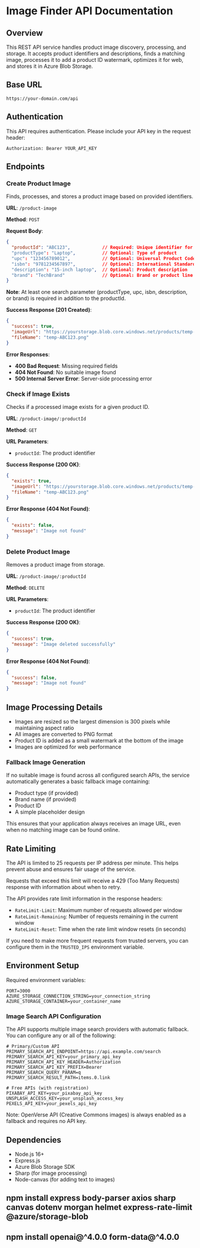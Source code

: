 # Image Finder API Documentation

## Overview

This REST API service handles product image discovery, processing, and storage. It accepts product identifiers and descriptions, finds a matching image, processes it to add a product ID watermark, optimizes it for web, and stores it in Azure Blob Storage.

## Base URL

```
https://your-domain.com/api
```

## Authentication

This API requires authentication. Please include your API key in the request header:

```
Authorization: Bearer YOUR_API_KEY
```

## Endpoints

### Create Product Image

Finds, processes, and stores a product image based on provided identifiers.

**URL**: `/product-image`

**Method**: `POST`

**Request Body**:

```json
{
  "productId": "ABC123",            // Required: Unique identifier for the product
  "productType": "Laptop",          // Optional: Type of product
  "upc": "123456789012",            // Optional: Universal Product Code
  "isbn": "9781234567897",          // Optional: International Standard Book Number
  "description": "15-inch laptop",  // Optional: Product description
  "brand": "TechBrand"              // Optional: Brand or product line
}
```

**Note**: At least one search parameter (productType, upc, isbn, description, or brand) is required in addition to the productId.

**Success Response (201 Created)**:

```json
{
  "success": true,
  "imageUrl": "https://yourstorage.blob.core.windows.net/products/temp-ABC123.png",
  "fileName": "temp-ABC123.png"
}
```

**Error Responses**:

- **400 Bad Request**: Missing required fields
- **404 Not Found**: No suitable image found
- **500 Internal Server Error**: Server-side processing error

### Check if Image Exists

Checks if a processed image exists for a given product ID.

**URL**: `/product-image/:productId`

**Method**: `GET`

**URL Parameters**:

- `productId`: The product identifier

**Success Response (200 OK)**:

```json
{
  "exists": true,
  "imageUrl": "https://yourstorage.blob.core.windows.net/products/temp-ABC123.png",
  "fileName": "temp-ABC123.png"
}
```

**Error Response (404 Not Found)**:

```json
{
  "exists": false,
  "message": "Image not found"
}
```

### Delete Product Image

Removes a product image from storage.

**URL**: `/product-image/:productId`

**Method**: `DELETE`

**URL Parameters**:

- `productId`: The product identifier

**Success Response (200 OK)**:

```json
{
  "success": true,
  "message": "Image deleted successfully"
}
```

**Error Response (404 Not Found)**:

```json
{
  "success": false,
  "message": "Image not found"
}
```

## Image Processing Details

- Images are resized so the largest dimension is 300 pixels while maintaining aspect ratio
- All images are converted to PNG format
- Product ID is added as a small watermark at the bottom of the image
- Images are optimized for web performance

### Fallback Image Generation

If no suitable image is found across all configured search APIs, the service automatically generates a basic fallback image containing:

- Product type (if provided)
- Brand name (if provided)
- Product ID
- A simple placeholder design

This ensures that your application always receives an image URL, even when no matching image can be found online.

## Rate Limiting

The API is limited to 25 requests per IP address per minute. This helps prevent abuse and ensures fair usage of the service.

Requests that exceed this limit will receive a 429 (Too Many Requests) response with information about when to retry.

The API provides rate limit information in the response headers:
- `RateLimit-Limit`: Maximum number of requests allowed per window
- `RateLimit-Remaining`: Number of requests remaining in the current window
- `RateLimit-Reset`: Time when the rate limit window resets (in seconds)

If you need to make more frequent requests from trusted servers, you can configure them in the `TRUSTED_IPS` environment variable.

## Environment Setup

Required environment variables:

```
PORT=3000
AZURE_STORAGE_CONNECTION_STRING=your_connection_string
AZURE_STORAGE_CONTAINER=your_container_name
```

### Image Search API Configuration

The API supports multiple image search providers with automatic fallback. You can configure any or all of the following:

```
# Primary/Custom API
PRIMARY_SEARCH_API_ENDPOINT=https://api.example.com/search
PRIMARY_SEARCH_API_KEY=your_primary_api_key
PRIMARY_SEARCH_API_KEY_HEADER=Authorization
PRIMARY_SEARCH_API_KEY_PREFIX=Bearer 
PRIMARY_SEARCH_QUERY_PARAM=q
PRIMARY_SEARCH_RESULT_PATH=items.0.link

# Free APIs (with registration)
PIXABAY_API_KEY=your_pixabay_api_key
UNSPLASH_ACCESS_KEY=your_unsplash_access_key
PEXELS_API_KEY=your_pexels_api_key
```

Note: OpenVerse API (Creative Commons images) is always enabled as a fallback and requires no API key.

## Dependencies

- Node.js 16+
- Express.js
- Azure Blob Storage SDK
- Sharp (for image processing)
- Node-canvas (for adding text to images)

## npm install express body-parser axios sharp canvas dotenv morgan helmet express-rate-limit @azure/storage-blob
## npm install openai@^4.0.0 form-data@^4.0.0
